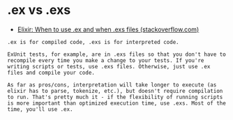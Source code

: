 # .ex vs .exs

* [Elixir: When to use .ex and when .exs files (stackoverflow.com)](https://stackoverflow.com/a/36293239)

```
.ex is for compiled code, .exs is for interpreted code.

ExUnit tests, for example, are in .exs files so that you don't have to recompile every time you make a change to your tests. If you're writing scripts or tests, use .exs files. Otherwise, just use .ex files and compile your code.

As far as pros/cons, interpretation will take longer to execute (as elixir has to parse, tokenize, etc.), but doesn't require compilation to run. That's pretty much it - if the flexibility of running scripts is more important than optimized execution time, use .exs. Most of the time, you'll use .ex.
```